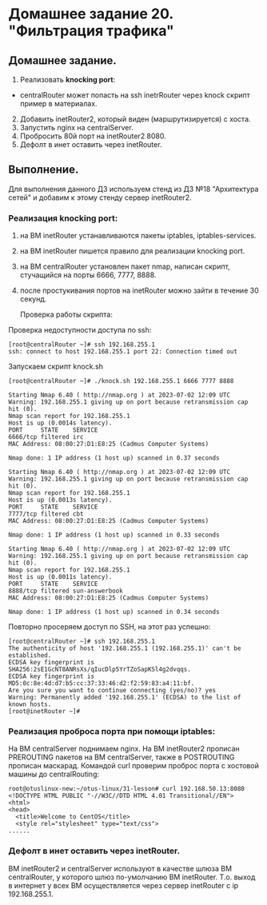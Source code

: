 # Домашнее задание 20. "Фильтрация трафика"

## Домашнее задание.

1. Реализовать **knocking port**:
- centralRouter может попасть на ssh inetrRouter через knock скрипт пример в материалах.
2. Добавить inetRouter2, который виден (маршрутизируется) с хоста.
3. Запустить nginx на centralServer.
4. Пробросить 80й порт на inetRouter2 8080.
5. Дефолт в инет оставить через inetRouter.

## Выполнение.

Для выполнения данного ДЗ используем стенд из ДЗ №18 "Архитектура сетей" и добавим к этому стенду сервер inetRouter2.

### Реализация knocking port:

1. на ВМ inetRouter устанавливаются пакеты iptables, iptables-services.
2. на ВМ inetRouter пишется правило для реализации knocking port.
3. на ВМ centralRouter установлен пакет nmap, написан скрипт, стучащийся на порты 6666, 7777, 8888.
4. после простукивания портов на inetRouter можно зайти в течение 30 секунд.

   Проверка работы скрипта:

Проверка недоступности доступа по ssh:
```
[root@centralRouter ~]# ssh 192.168.255.1
ssh: connect to host 192.168.255.1 port 22: Connection timed out
```

Запускаем скрипт knock.sh
```
[root@centralRouter ~]# ./knock.sh 192.168.255.1 6666 7777 8888

Starting Nmap 6.40 ( http://nmap.org ) at 2023-07-02 12:09 UTC
Warning: 192.168.255.1 giving up on port because retransmission cap hit (0).
Nmap scan report for 192.168.255.1
Host is up (0.0014s latency).
PORT     STATE    SERVICE
6666/tcp filtered irc
MAC Address: 08:00:27:D1:E8:25 (Cadmus Computer Systems)

Nmap done: 1 IP address (1 host up) scanned in 0.37 seconds

Starting Nmap 6.40 ( http://nmap.org ) at 2023-07-02 12:09 UTC
Warning: 192.168.255.1 giving up on port because retransmission cap hit (0).
Nmap scan report for 192.168.255.1
Host is up (0.0013s latency).
PORT     STATE    SERVICE
7777/tcp filtered cbt
MAC Address: 08:00:27:D1:E8:25 (Cadmus Computer Systems)

Nmap done: 1 IP address (1 host up) scanned in 0.33 seconds

Starting Nmap 6.40 ( http://nmap.org ) at 2023-07-02 12:09 UTC
Warning: 192.168.255.1 giving up on port because retransmission cap hit (0).
Nmap scan report for 192.168.255.1
Host is up (0.0011s latency).
PORT     STATE    SERVICE
8888/tcp filtered sun-answerbook
MAC Address: 08:00:27:D1:E8:25 (Cadmus Computer Systems)

Nmap done: 1 IP address (1 host up) scanned in 0.34 seconds
```

Повторно просеряем доступ по SSH, на этот раз успешно:
```
[root@centralRouter ~]# ssh 192.168.255.1
The authenticity of host '192.168.255.1 (192.168.255.1)' can't be established.
ECDSA key fingerprint is SHA256:2sE1GcNT8ANRsXs/qIucDlp5YrTZoSapKSl4g2dvqqs.
ECDSA key fingerprint is MD5:0c:8e:4d:d7:b5:cc:37:33:46:d2:f2:59:83:a4:11:bf.
Are you sure you want to continue connecting (yes/no)? yes
Warning: Permanently added '192.168.255.1' (ECDSA) to the list of known hosts.
[root@inetRouter ~]# 
```

### Реализация проброса порта при помощи iptables:

На ВМ centralServer поднимаем nginx.
На ВМ inetRouter2 прописан PREROUTING пакетов на ВМ centralServer, также в POSTROUTING прописан маскарад.
Командой curl проверим проброс порта с хостовой машины до centralRouting:

```
root@otuslinux-new:~/otus-linux/31-lesson# curl 192.168.50.13:8080
<!DOCTYPE HTML PUBLIC "-//W3C//DTD HTML 4.01 Transitional//EN">
<html>
<head>
  <title>Welcome to CentOS</title>
  <style rel="stylesheet" type="text/css"> 
......
```


### Дефолт в инет оставить через inetRouter.

ВМ inetRouter2 и centralServer используют в качестве шлюза ВМ centralRouter, у которого шлюз по-умолчанию ВМ inetRouter.
Т.о. выход в интернет у всех ВМ осуществляется через сервер inetRouter с ip 192.168.255.1.

